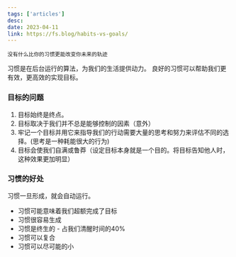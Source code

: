 ```yaml
---
tags: ['articles']
desc: 
date: 2023-04-11
link: https://fs.blog/habits-vs-goals/
---
```


```ad-hint
没有什么比你的习惯更能改变你未来的轨迹
```

习惯是在后台运行的算法，为我们的生活提供动力。 良好的习惯可以帮助我们更有效，更高效的实现目标。


### 目标的问题
1. 目标始终是终点。
2. 目标取决于我们并不总是能够控制的因素（意外）
3. 牢记一个目标并用它来指导我们的行动需要大量的思考和努力来评估不同的选择。(思考是一种耗能很大的行为)
4. 目标会使我们自满或鲁莽（设定目标本身就是一个目的。将目标告知他人时，这种效果更加明显）



### 习惯的好处

习惯一旦形成，就会自动运行。
- 习惯可能意味着我们超额完成了目标 
- 习惯很容易生成
- 习惯是终生的 - 占我们清醒时间的40%
- 习惯可以复合
- 习惯可以尽可能的小 


















































